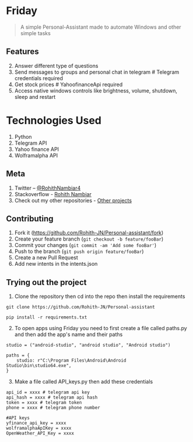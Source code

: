 # Friday
> A simple Personal-Assistant made to automate Windows and other simple tasks

## Features

2. Answer different type of questions
3. Send messages to groups and personal chat in telegram # Telegram credentials required
4. Get stock prices # YahoofinanceApi required
5. Access native windows controls like brightness, volume, shutdown, sleep and restart

# Technologies Used

1. Python
2. Telegram API
4. Yahoo finance API
5. Wolframalpha API

## Meta

1. Twitter – [@RohithNambiar4](https://twitter.com/dbader_org)<br>
2. Stackoverflow - [Rohith Nambiar](https://stackoverflow.com/users/15747757/rohith-nambiar)
3. Check out my other repositories - [Other projects](https://github.com/Rohith-JN)

## Contributing

1. Fork it (<https://github.com/Rohith-JN/Personal-assistant/fork>)
2. Create your feature branch (`git checkout -b feature/fooBar`)
3. Commit your changes (`git commit -am 'Add some fooBar'`)
4. Push to the branch (`git push origin feature/fooBar`)
5. Create a new Pull Request
6. Add new intents in the intents.json

<!-- Markdown link & img dfn's -->
[Stackoverflow]: https://stackoverflow.com/users/15747757/rohith-nambiar

## Trying out the project

1. Clone the repository then cd into the repo then install the requirements

```
git clone https://github.com/Rohith-JN/Personal-assistant

pip install -r requirements.txt
```

2. To open apps using Friday you need to first create a file called paths.py and then add the app's name and their paths 

```
studio = ("android-studio", "android studio", "Android studio")

paths = {
    studio: r"C:\Program Files\Android\Android Studio\bin\studio64.exe",
}
```

3. Make a file called API_keys.py then add these credentials

```
api_id = xxxx # telegram api key
api_hash = xxxx # telegram api hash
token = xxxx # telegram token
phone = xxxx # telegram phone number

#API keys
yfinance_api_key = xxxx
wolframalphaApIKey = xxxx
OpenWeather_API_Key = xxxx
```

